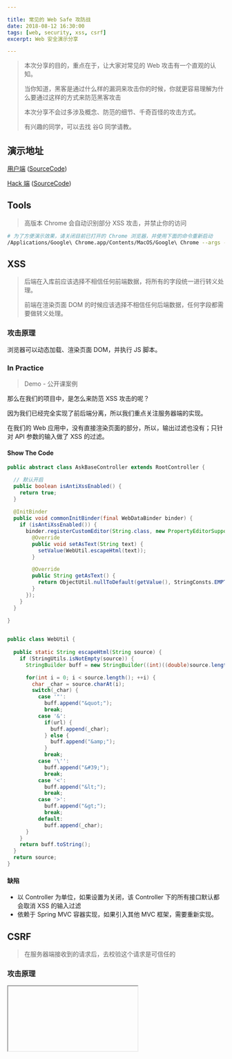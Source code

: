 ```yaml
---

title: 常见的 Web Safe 攻防战 
date: 2018-08-12 16:30:00
tags: [web, security, xss, csrf]
excerpt: Web 安全演示分享

---
```


> 本次分享的目的，重点在于，让大家对常见的 Web 攻击有一个直观的认知。
>
> 当你知道，黑客是通过什么样的漏洞来攻击你的时候，你就更容易理解为什么要通过这样的方式来防范黑客攻击
>
> 本次分享不会过多涉及概念、防范的细节、千奇百怪的攻击方式。
>
> 有兴趣的同学，可以去找 谷G 同学请教。


## 演示地址


[用户端](http://web-safe-demo.herokuapp.com/login)  ([SourceCode](https://github.com/kenneth-hao/web-safe-demo))

[Hack 端](http://web-safe-demo-hack.herokuapp.com) ([SourceCode](https://github.com/kenneth-hao/web-safe-demo-hack))


## Tools


> 高版本 Chrome 会自动识别部分 XSS 攻击，并禁止你的访问
```sh
# 为了方便演示效果，请关闭目前已打开的 Chrome 浏览器，并使用下面的命令重新启动
/Applications/Google\ Chrome.app/Contents/MacOS/Google\ Chrome --args --disable-xss-auditor
```

<!-- more -->


## XSS


> 后端在入库前应该选择不相信任何前端数据，将所有的字段统一进行转义处理。
>
> 前端在渲染页面 DOM 的时候应该选择不相信任何后端数据，任何字段都需要做转义处理。

### 攻击原理

浏览器可以动态加载、渲染页面 DOM，并执行 JS 脚本。

### In Practice

> Demo - 公开课案例

那么在我们的项目中，是怎么来防范 XSS 攻击的呢？

因为我们已经完全实现了前后端分离，所以我们重点关注服务器端的实现。

在我们的 Web 应用中，没有直接渲染页面的部分，所以，输出过滤也没有；只针对 API 参数的输入做了 XSS 的过滤。

#### Show The Code

```java
public abstract class AskBaseController extends RootController {

  // 默认开启
  public boolean isAntiXssEnabled() {
    return true;
  }
  
  @InitBinder
  public void commonInitBinder(final WebDataBinder binder) {
    if (isAntiXssEnabled()) {
      binder.registerCustomEditor(String.class, new PropertyEditorSupport() {
        @Override
        public void setAsText(String text) {
          setValue(WebUtil.escapeHtml(text));
        }

        @Override
        public String getAsText() {
          return ObjectUtil.nullToDefault(getValue(), StringConsts.EMPTY).toString();
        }
      });
    }
  }
  
}


public class WebUtil {
  
  public static String escapeHtml(String source) {
    if (StringUtils.isNotEmpty(source)) {
      StringBuilder buff = new StringBuilder((int)((double)source.length() * 1.3D));

      for(int i = 0; i < source.length(); ++i) {
        char _char = source.charAt(i);
        switch(_char) {
          case '"':
            buff.append("&quot;");
            break;
          case '&':
            if(url) {
              buff.append(_char);
            } else {
              buff.append("&amp;");
            }
            break;
          case '\'':
            buff.append("&#39;");
            break;
          case '<':
            buff.append("&lt;");
            break;
          case '>':
            buff.append("&gt;");
            break;
          default:
            buff.append(_char);
      }
    }
    return buff.toString();
  }
  return source;
}

```

#### 缺陷

- 以 Controller 为单位，如果设置为关闭，该 Controller 下的所有接口默认都会取消 XSS 的输入过滤
- 依赖于 Spring MVC 容器实现，如果引入其他 MVC 框架，需要重新实现。


## CSRF

> 在服务器端接收到的请求后，去校验这个请求是可信任的

### 攻击原理

<iframe> 是浏览器早点支持的标准规范之一

iframe 内嵌的网页可以是第三方的完全独立的站点，与当前父容器站点关联很小。

在 iframe 标签内部的表单提交，默认会当做是第三方站点发出的请求，与当前父容器无关。

### In Practice

然后，我找了下我们项目中防范 CSRF 的方式。。

Em……….. 

成功攻击目标。。

怎么防范，就留个课后作业吧。。

## SQL 注入

> 只要不拼接 SQL，怎么样都行
>
> 脚本语言（PHP、Python），要特别注意！！




## REF

推荐阅读：[常见的 Web 安全攻防总结](https://zoumiaojiang.com/article/common-web-security/)

